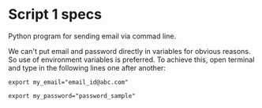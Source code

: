 # Script 1 specs

Python program for sending email via commad line.

We can't put email and password directly in variables for obvious reasons. So use of environment variables is preferred. To achieve this, open terminal and type in the following lines one after another:

```
export my_email="email_id@abc.com"

export my_password="password_sample"
```
